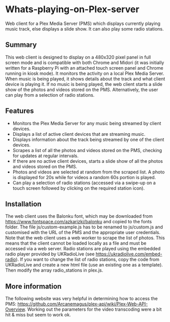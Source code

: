 # Whats-playing-on-Plex-server
Web client for a Plex Media Server (PMS) which displays currently playing music track, else displays a slide show. It can also play some radio stations.

## Summary
This web client is designed to display on a 480x320 pixel panel in full screen mode and is compatible with both Chrome and Midori (it was initially written for a Raspberry Pi with an attached touch screen panel and Chrome running in kiosk mode). It monitors the activity on a local Plex Media Server. When music is being played, it shows details about the track and what client device is playing it. If no music is being played, the web client starts a slide show of the photos and videos stored on the PMS. Alternatively, the user can play from a selection of radio stations.

## Features
* Monitors the Plex Media Server for any music being streamed by client devices.
* Displays a list of active client devices that are streaming music.
* Displays information about the track being streamed by one of the client devices.
* Scrapes a list of all the photos and videos stored on the PMS, checking for updates at regular intervals.
* If there are no active client devices, starts a slide show of all the photos and videos stored on the PMS.
* Photos and videos are selected at random from the scraped list. A photo is displayed for 20s while for videos a random 60s portion is played.
* Can play a selection of radio stations (accessed via a swipe-up on a touch screen followed by clicking on the required station icon).

## Installation
The web client uses the Balonku font, which may be downloaded from https://www.fontspace.com/azkarizki/balonku and copied to the fonts folder. The file js/custom-example.js has to be renamed to js/custom.js and customised with the URL of the PMS and the appropriate user credentials.
Note that the web client uses a web worker to scrape the list of photos. This means that the client cannot be loaded locally as a file and must be accessed via a web server.
Radio stations are played using the embedded radio player provided by UKRadioLive (see https://ukradiolive.com/embed-radio). If you want to change the list of radio stations, copy the code from UKRadioLive and create a new html file (use an existing one as a template). Then modify the array radio_stations in plex.js. 

## More information
The following website was very helpful in determining how to access the PMS: https://github.com/Arcanemagus/plex-api/wiki/Plex-Web-API-Overview. Working out the parameters for the video transcoding were a bit hit & miss but seem to work ok. 

